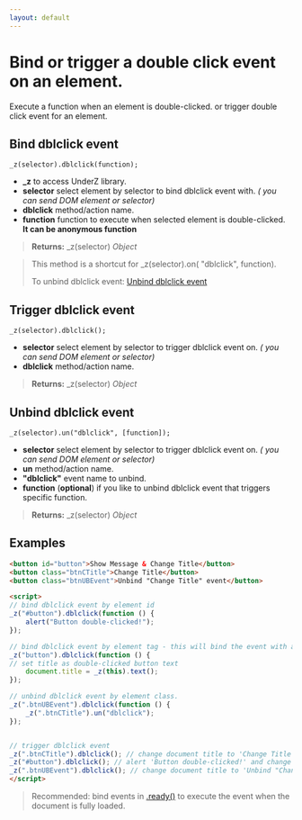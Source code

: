 ```yaml
---
layout: default
---
```

# Bind or trigger a double click event on an element.
Execute a function when an element is double-clicked. or trigger double click event for an element.


## Bind dblclick event
`_z(selector).dblclick(function);`

* **_z** to access UnderZ library.
* **selector** select element by selector to bind dblclick event with. _( you can send DOM element or selector)_
* **dblclick** method/action name.
* **function** function to execute when selected element is double-clicked. **It can be anonymous function**

> **Returns:** _z(selector) _Object_

> This method is a shortcut for _z(selector).on( "dblclick", function).
> 
> To unbind dblclick event: [Unbind dblclick event](https://github.com/hlaCk/UnderZ/wiki/.dblclick()#unbind-dblclick-event)

## Trigger dblclick event
`_z(selector).dblclick();`

* **selector** select element by selector to trigger dblclick event on. _( you can send DOM element or selector)_
* **dblclick** method/action name.

> **Returns:** _z(selector) _Object_

## Unbind dblclick event
`_z(selector).un("dblclick", [function]);`

* **selector** select element by selector to trigger dblclick event on. _( you can send DOM element or selector)_
* **un** method/action name.
* **"dblclick"** event name to unbind.
* **function** (**optional**) if you like to unbind dblclick event that triggers specific function.

> **Returns:** _z(selector) _Object_

## Examples
```html
<button id="button">Show Message & Change Title</button>
<button class="btnCTitle">Change Title</button>
<button class="btnUBEvent">Unbind "Change Title" event</button>

<script>
// bind dblclick event by element id
_z("#button").dblclick(function () { 
	alert("Button double-clicked!");
});

// bind dblclick event by element tag - this will bind the event with all elements with "button" tag.
_z("button").dblclick(function () { 
// set title as double-clicked button text
	document.title = _z(this).text();
});

// unbind dblclick event by element class.
_z(".btnUBEvent").dblclick(function () {
	_z(".btnCTitle").un("dblclick");
});


// trigger dblclick event
_z(".btnCTitle").dblclick(); // change document title to 'Change Title'
_z("#button").dblclick(); // alert 'Button double-clicked!' and change document title to 'Show Message & Change Title'
_z(".btnUBEvent").dblclick(); // change document title to 'Unbind "Change Title" event' and unbind dblclick event on .btnCTitle button
</script>
```

> Recommended: bind events in [.ready()](https://github.com/hlaCk/UnderZ/wiki/.ready()) to execute the event when the document is fully loaded.
